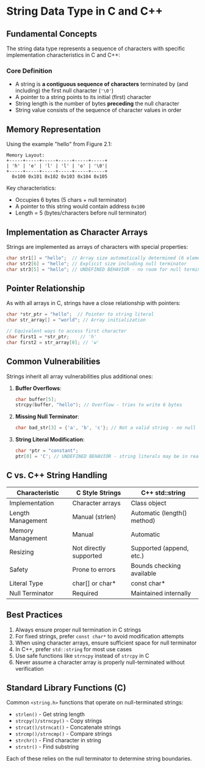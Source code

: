 # String Data Type in C and C++

## Fundamental Concepts

The string data type represents a sequence of characters with specific implementation characteristics in C and C++:

### Core Definition
- A string is **a contiguous sequence of characters** terminated by (and including) the first null character (`'\0'`)
- A pointer to a string points to its initial (first) character
- String length is the number of bytes **preceding** the null character
- String value consists of the sequence of character values in order

## Memory Representation

Using the example "hello" from Figure 2.1:

```
Memory Layout:
+-----+-----+-----+-----+-----+-----+
| 'h' | 'e' | 'l' | 'l' | 'o' | '\0'|
+-----+-----+-----+-----+-----+-----+
  0x100 0x101 0x102 0x103 0x104 0x105
```

Key characteristics:
- Occupies 6 bytes (5 chars + null terminator)
- A pointer to this string would contain address `0x100`
- Length = 5 (bytes/characters before null terminator)

## Implementation as Character Arrays

Strings are implemented as arrays of characters with special properties:

```c
char str1[] = "hello";  // Array size automatically determined (6 elements)
char str2[6] = "hello"; // Explicit size including null terminator
char str3[5] = "hello"; // UNDEFINED BEHAVIOR - no room for null terminator
```

## Pointer Relationship

As with all arrays in C, strings have a close relationship with pointers:

```c
char *str_ptr = "hello";  // Pointer to string literal
char str_array[] = "world"; // Array initialization

// Equivalent ways to access first character
char first1 = *str_ptr;    // 'h'
char first2 = str_array[0]; // 'w'
```

## Common Vulnerabilities

Strings inherit all array vulnerabilities plus additional ones:

1. **Buffer Overflows**:
   ```c
   char buffer[5];
   strcpy(buffer, "hello"); // Overflow - tries to write 6 bytes
   ```

2. **Missing Null Terminator**:
   ```c
   char bad_str[3] = {'a', 'b', 'c'}; // Not a valid string - no null terminator
   ```

3. **String Literal Modification**:
   ```c
   char *ptr = "constant";
   ptr[0] = 'C'; // UNDEFINED BEHAVIOR - string literals may be in read-only memory
   ```

## C vs. C++ String Handling

| Characteristic       | C Style Strings              | C++ std::string               |
|----------------------|-----------------------------|------------------------------|
| Implementation       | Character arrays            | Class object                  |
| Length Management    | Manual (strlen)             | Automatic (length() method)   |
| Memory Management    | Manual                      | Automatic                     |
| Resizing             | Not directly supported      | Supported (append, etc.)      |
| Safety               | Prone to errors             | Bounds checking available     |
| Literal Type         | char[] or char*             | const char*                   |
| Null Terminator      | Required                    | Maintained internally         |

## Best Practices

1. Always ensure proper null termination in C strings
2. For fixed strings, prefer `const char*` to avoid modification attempts
3. When using character arrays, ensure sufficient space for null terminator
4. In C++, prefer `std::string` for most use cases
5. Use safe functions like `strncpy` instead of `strcpy` in C
6. Never assume a character array is properly null-terminated without verification

## Standard Library Functions (C)

Common `<string.h>` functions that operate on null-terminated strings:

- `strlen()` - Get string length
- `strcpy()/strncpy()` - Copy strings
- `strcat()/strncat()` - Concatenate strings
- `strcmp()/strncmp()` - Compare strings
- `strchr()` - Find character in string
- `strstr()` - Find substring

Each of these relies on the null terminator to determine string boundaries.